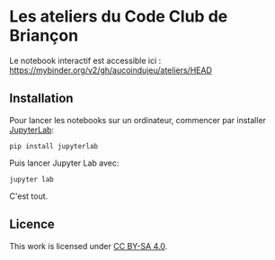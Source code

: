 # Les ateliers du Code Club de Briançon

Le notebook interactif est accessible ici : https://mybinder.org/v2/gh/aucoindujeu/ateliers/HEAD

## Installation

Pour lancer les notebooks sur un ordinateur, commencer par installer [JupyterLab](https://jupyterlab.readthedocs.io/en/stable/):

    pip install jupyterlab

Puis lancer Jupyter Lab avec:

    jupyter lab

C'est tout.

## Licence

This work is licensed under [CC BY-SA 4.0](http://creativecommons.org/licenses/by-sa/4.0/).
